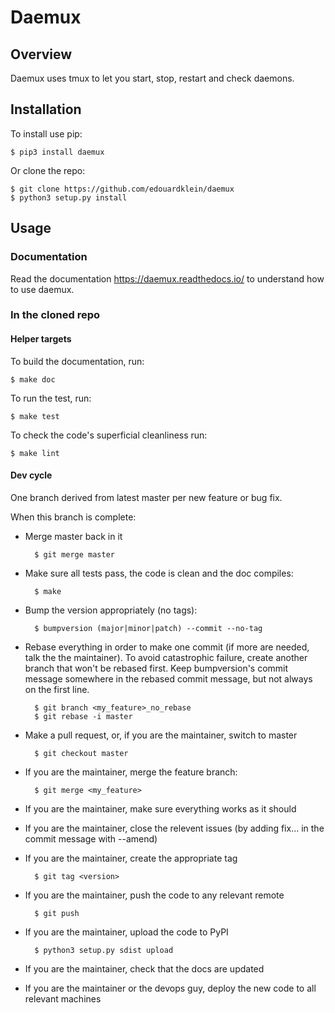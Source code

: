 # Daemux

## Overview

Daemux uses tmux to let you start, stop, restart and check daemons.

## Installation

To install use pip:

    $ pip3 install daemux


Or clone the repo:

    $ git clone https://github.com/edouardklein/daemux
    $ python3 setup.py install
    
    

## Usage

### Documentation

Read the documentation https://daemux.readthedocs.io/ to understand how to use daemux.

### In the cloned repo

#### Helper targets

To build the documentation, run:

    $ make doc
    
To run the test, run:

    $ make test

To check the code's superficial cleanliness run:

    $ make lint

#### Dev cycle

One branch derived from latest master per new feature or bug fix.

When this branch is complete:
- Merge master back in it
        
        $ git merge master
        
- Make sure all tests pass, the code is clean and the doc compiles:

        $ make
        
- Bump the version appropriately (no tags):

        $ bumpversion (major|minor|patch) --commit --no-tag
        
- Rebase everything in order to make one commit (if more are needed, talk the the maintainer). To avoid catastrophic failure, create another branch that won't be rebased first. Keep bumpversion's commit message somewhere in the rebased commit message, but not always on the first line.

        $ git branch <my_feature>_no_rebase
        $ git rebase -i master
        
- Make a pull request, or, if you are the maintainer, switch to master

        $ git checkout master
        
- If you are the maintainer, merge the feature branch:
        
        $ git merge <my_feature>
        
- If you are the maintainer, make sure everything works as it should

- If you are the maintainer, close the relevent issues (by adding fix... in the commit message with --amend)

- If you are the maintainer, create the appropriate tag

        $ git tag <version>

- If you are the maintainer, push the code to any relevant remote

        $ git push
        
- If you are the maintainer, upload the code to PyPI

        $ python3 setup.py sdist upload
        
- If you are the maintainer, check that the docs are updated

- If you are the maintainer or the devops guy, deploy the new code to all relevant machines

